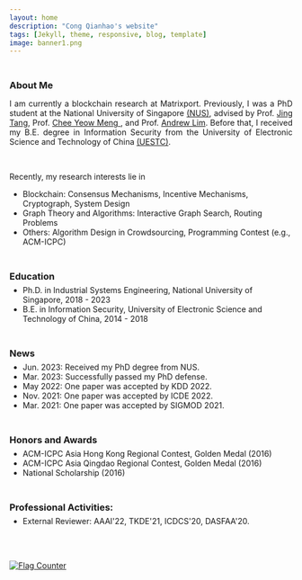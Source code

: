 ```yaml
---
layout: home
description: "Cong Qianhao's website"
tags: [Jekyll, theme, responsive, blog, template]
image: banner1.png
---
```

<h3 style="margin-bottom:0px;padding-top:20px;">About Me</h3>

<p align="justify">I am currently a blockchain research at Matrixport. Previously, I was a PhD student at the National University of Singapore <a href="https://www.nus.edu.sg/" target="_blank">(NUS)</a>, advised by Prof. <a href="https://sites.google.com/view/jtang" target="_blank"> Jing Tang</a>, Prof. <a href="https://scholar.google.com.sg/citations?user=99AJNXEAAAAJ" target="_blank"> Chee Yeow Meng </a>, and Prof. <a href="https://www.limandrew.org/" target="_blank"> Andrew Lim</a>. Before that, I received my B.E. degree in Information Security from the University of Electronic Science and Technology of China <a href="https://en.uestc.edu.cn/" target="_blank">(UESTC)</a>. </p>

<br>
<p align="justify">Recently, my research interests lie in </p>
<ul>
<li>	    
Blockchain: Consensus Mechanisms, Incentive Mechanisms, Cryptograph, System Design
</li>
<li>	    
Graph Theory and Algorithms: Interactive Graph Search, Routing Problems
</li>
<li>	    
Others: Algorithm Design in Crowdsourcing, Programming Contest (e.g., ACM-ICPC)
</li>
</ul>

<h3 style="margin-bottom:-8px;padding-top:20px;">Education</h3>
<ul>
<li>
Ph.D. in Industrial Systems Engineering, National University of Singapore, 2018 - 2023
</li>
<li>
B.E. in Information Security, University of Electronic Science and Technology of China, 2014 - 2018
</li>
</ul>

<h3 style="margin-bottom:-8px;padding-top:20px;">News</h3>
<ul>
<li>
Jun. 2023: Received my PhD degree from NUS.
</li>
<li>
Mar. 2023: Successfully passed my PhD defense.
</li>
<li>
May 2022: One paper was accepted by KDD 2022.
</li>
<li>
Nov. 2021: One paper was accepted by ICDE 2022.
</li>
<li>
Mar. 2021: One paper was accepted by SIGMOD 2021.
</li>
</ul>

<h3 style="margin-bottom:-8px;padding-top:20px;">Honors and Awards</h3>
<ul>
<li>	    
ACM-ICPC Asia Hong Kong Regional Contest, Golden Medal (2016)
</li>
<li>	    
ACM-ICPC Asia Qingdao Regional Contest, Golden Medal (2016)
</li>
<li>	    
National Scholarship (2016)
</li>
</ul>

<h3 style="margin-bottom:-8px;padding-top:20px;">Professional Activities:</h3>
<ul>
<li> External Reviewer: AAAI'22, TKDE'21, ICDCS'20, DASFAA'20.
</li>
</ul>
<br>
<br>

<a href="https://info.flagcounter.com/67lP"><img src="https://s01.flagcounter.com/count2/67lP/bg_FFFFFF/txt_000000/border_CCCCCC/columns_2/maxflags_10/viewers_0/labels_0/pageviews_0/flags_0/percent_0/" alt="Flag Counter" border="0"></a>